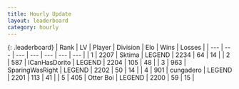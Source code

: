 ```yaml
---
title: Hourly Update
layout: leaderboard
category: hourly
---
```


{: .leaderboard}
| Rank | LV | Player | Division | Elo | Wins | Losses |
| --- | --- | --- | --- | --- | --- | --- |
| <span data-change="0">1</span> | 2207 | <span title="ID: 353063">Sktima</span> | LEGEND | <span data-change="0">2234</span> | <span data-change="0">64</span> | <span data-change="0">14</span> |
| <span data-change="0">2</span> | 587 | <span title="ID: 415713">ICanHasDorito</span> | LEGEND | <span data-change="0">2204</span> | <span data-change="0">105</span> | <span data-change="0">48</span> |
| <span data-change="0">3</span> | 963 | <span title="ID: 402846">SparingWasRight</span> | LEGEND | <span data-change="0">2202</span> | <span data-change="0">50</span> | <span data-change="0">14</span> |
| <span data-change="0">4</span> | 901 | <span title="ID: 54134">cungadero</span> | LEGEND | <span data-change="0">2201</span> | <span data-change="0">113</span> | <span data-change="0">41</span> |
| <span data-change="0">5</span> | 405 | <span title="ID: 219732">Otter Boi</span> | LEGEND | <span data-change="0">2200</span> | <span data-change="0">59</span> | <span data-change="0">15</span> |